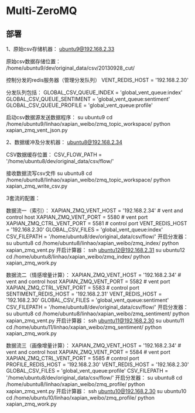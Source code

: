 # Multi-ZeroMQ

## 部署

1、原始csv存储机器：
   ubuntu9@192.168.2.33
   
   原始csv数据存储位置：
   /home/ubuntu9/dev/original_data/csv/20130928_cut/

   控制分发的redis服务器（管理分发队列）
   VENT_REDIS_HOST = '192.168.2.30'
   
   分发队列包括：
   GLOBAL_CSV_QUEUE_INDEX = 'global_vent_queue:index'
   GLOBAL_CSV_QUEUE_SENTIMENT = 'global_vent_queue:sentiment'
   GLOBAL_CSV_QUEUE_PROFILE = 'global_vent_queue:profile'

   启动csv数据源发送数据程序：
   su ubuntu9
   cd /home/ubuntu9/linhao/xapian_weibo/zmq_topic_workspace/
   python xapian_zmq_vent_json.py

2、数据缓冲及分发机器：
   ubuntu8@192.168.2.34
   
   CSV数据缓存位置：
   CSV_FLOW_PATH = '/home/ubuntu8/dev/original_data/csv/flow/'

   接收数据流写csv文件
   su ubuntu8
   cd /home/ubuntu8/linhao/xapian_weibo/zmq_topic_workspace/
   python xapian_zmq_write_csv.py

   3套流的配置：

   数据流一（索引）：
   XAPIAN_ZMQ_VENT_HOST = '192.168.2.34' # vent and control host
   XAPIAN_ZMQ_VENT_PORT = 5580 # vent port
   XAPIAN_ZMQ_CTRL_VENT_PORT = 5581 # control port
   VENT_REDIS_HOST = '192.168.2.30'
   GLOBAL_CSV_FILES = 'global_vent_queue:index'
   CSV_FILEPATH = '/home/ubuntu8/dev/original_data/csv/flow/'
   开启分发器：
   su ubuntu8
   cd /home/ubuntu8/linhao/xapian_weibo/zmq_index/
   python xapian_zmq_vent.py
   开启计算器：
   ssh ubuntu12@192.168.2.31
   su ubuntu12
   cd /home/ubuntu8/linhao/xapian_weibo/zmq_index/
   python xapian_zmq_work.py

   数据流二（情感增量计算）：
   XAPIAN_ZMQ_VENT_HOST = '192.168.2.34' # vent and control host
   XAPIAN_ZMQ_VENT_PORT = 5582 # vent port
   XAPIAN_ZMQ_CTRL_VENT_PORT = 5583 # control port
   SENTIMENT_REDIS_HOST = '192.168.2.31'
   VENT_REDIS_HOST = '192.168.2.30'
   GLOBAL_CSV_FILES = 'global_vent_queue:sentiment'
   CSV_FILEPATH = '/home/ubuntu8/dev/original_data/csv/flow/'
   开启分发器：
   su ubuntu8
   cd /home/ubuntu8/linhao/xapian_weibo/zmq_sentiment/
   python xapian_zmq_vent.py
   开启计算器：
   ssh ubuntu11@192.168.2.30
   su ubuntu11
   cd /home/ubuntu11/linhao/xapian_weibo/zmq_sentiment/
   python xapian_zmq_work.py

   数据流三（画像增量计算）：
   XAPIAN_ZMQ_VENT_HOST = '192.168.2.34' # vent and control host
   XAPIAN_ZMQ_VENT_PORT = 5584 # vent port
   XAPIAN_ZMQ_CTRL_VENT_PORT = 5585 # control port
   PROFILE_REDIS_HOST = '192.168.2.30'
   VENT_REDIS_HOST = '192.168.2.30'
   GLOBAL_CSV_FILES = 'global_vent_queue:profile'
   CSV_FILEPATH = '/home/ubuntu8/dev/original_data/csv/flow/'
   开启分发器：
   su ubuntu8
   cd /home/ubuntu8/linhao/xapian_weibo/zmq_profile/
   python xapian_zmq_vent.py
   开启计算器：
   ssh ubuntu10@192.168.2.30
   su ubuntu10
   cd /home/ubuntu10/linhao/xapian_weibo/zmq_profile/
   python xapian_zmq_work.py

   
